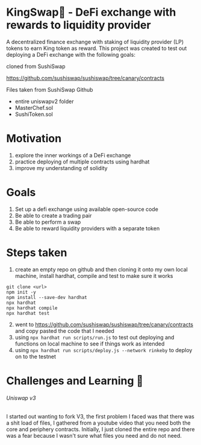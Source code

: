# KingSwap:crown: - DeFi exchange with rewards to liquidity provider

A decentralized finance exchange with staking of liquidity provider (LP) tokens to earn King token as reward. This project was created to test out deploying a DeFi exchange with the following goals:

cloned from SushiSwap

https://github.com/sushiswap/sushiswap/tree/canary/contracts

Files taken from SushiSwap Github

- entire uniswapv2 folder
- MasterChef.sol
- SushiToken.sol

# Motivation

1. explore the inner workings of a DeFi exchange
2. practice deploying of multiple contracts using hardhat
3. improve my understanding of solidity

# Goals

1. Set up a defi exchange using available open-source code
2. Be able to create a trading pair
3. Be able to perform a swap
4. Be able to reward liquidity providers with a separate token

# Steps taken

1. create an empty repo on github and then cloning it onto my own local machine, install hardhat, compile and test to make sure it works
```
git clone <url>
npm init -y
npm install --save-dev hardhat
npx hardhat
npx hardhat compile
npx hardhat test
```
2. went to https://github.com/sushiswap/sushiswap/tree/canary/contracts and copy pasted the code that I needed
3. using ```npx hardhat run scripts/run.js``` to test out deploying and functions on local machine to see if things work as intended
4. using ```npx hardhat run scripts/deploy.js --network rinkeby``` to deploy on to the testnet

# Challenges and Learning :blue_heart:
###### Uniswap v3
I started out wanting to fork V3, the first problem I faced was that there was a shit load of files, I gathered from a youtube video that you need both the core and periphery contracts. Initially, I just cloned the entire repo and there was a fear because I wasn't sure what files you need and do not need.

